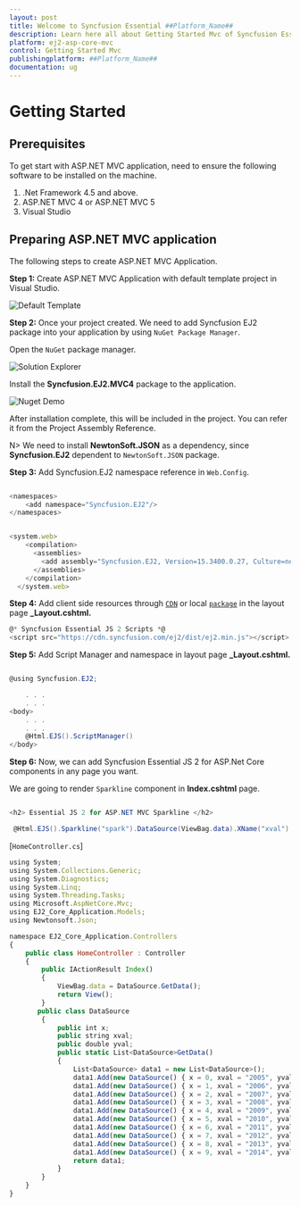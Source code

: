 ```yaml
---
layout: post
title: Welcome to Syncfusion Essential ##Platform_Name##
description: Learn here all about Getting Started Mvc of Syncfusion Essential ##Platform_Name## widgets based on HTML5 and jQuery.
platform: ej2-asp-core-mvc
control: Getting Started Mvc
publishingplatform: ##Platform_Name##
documentation: ug
---
```



# Getting Started

## Prerequisites

To get start with ASP.NET MVC application, need to ensure the following software to be installed on the machine.

1. .Net Framework 4.5 and above.
2. ASP.NET MVC 4 or ASP.NET MVC 5
3. Visual Studio

## Preparing ASP.NET MVC application

The following steps to create ASP.NET MVC Application.

**Step 1:** Create ASP.NET MVC Application with default template project in Visual Studio.

![Default Template](./images/default-template.png)

**Step 2:** Once your project created. We need to add Syncfusion EJ2 package into your application by using `NuGet Package Manager`.

Open the `NuGet` package manager.

![Solution Explorer](./images/solution-Explorer.png)

Install the **Syncfusion.EJ2.MVC4** package to the application.

![Nuget Demo](./images/nuget-demo.png)

After installation complete, this will be included in the project. You can refer it from the Project Assembly Reference.

N> We need to install **NewtonSoft.JSON** as a dependency, since **Syncfusion.EJ2** dependent to `NewtonSoft.JSON` package.

**Step 3:** Add Syncfusion.EJ2 namespace reference in `Web.Config`.

```javascript

<namespaces>
    <add namespace="Syncfusion.EJ2"/>
</namespaces>

```

```javascript

<system.web>
    <compilation>
      <assemblies>
        <add assembly="Syncfusion.EJ2, Version=15.3400.0.27, Culture=neutral, PublicKeyToken=31BF3856AD364E35"  />
      </assemblies>
    </compilation>
  </system.web>

```

**Step 4:** Add client side resources through [`CDN`](http://ej2.syncfusion.com/documentation/base/deployment.html?lang=typescript#cdn) or local [`package`](https://www.npmjs.com/package/@syncfusion/ej2) in the layout page **_Layout.cshtml.**

```cs
@* Syncfusion Essential JS 2 Scripts *@
<script src="https://cdn.syncfusion.com/ej2/dist/ej2.min.js"></script>

```

**Step 5:** Add Script Manager and namespace in layout page **_Layout.cshtml.**

```cs

@using Syncfusion.EJ2;

    . . .
    . . .
<body>
    . . .
    . . .
    @Html.EJS().ScriptManager()
</body>

```

**Step 6:** Now, we can add Syncfusion Essential JS 2 for ASP.Net Core components in any page you want.

We are going to render `Sparkline` component in **Index.cshtml** page.

```cs

<h2> Essential JS 2 for ASP.NET MVC Sparkline </h2>

 @Html.EJS().Sparkline("spark").DataSource(ViewBag.data).XName("xval").YName("yval").Render()
```

[`HomeController.cs`]

```javascript
using System;
using System.Collections.Generic;
using System.Diagnostics;
using System.Linq;
using System.Threading.Tasks;
using Microsoft.AspNetCore.Mvc;
using EJ2_Core_Application.Models;
using Newtonsoft.Json;

namespace EJ2_Core_Application.Controllers
{
    public class HomeController : Controller
    {
        public IActionResult Index()
        {
            ViewBag.data = DataSource.GetData();
            return View();
        }
       public class DataSource
        {
            public int x;
            public string xval;
            public double yval;
            public static List<DataSource>GetData()
            {
                List<DataSource> data1 = new List<DataSource>();
                data1.Add(new DataSource() { x = 0, xval = "2005", yval = 20090440 });
                data1.Add(new DataSource() { x = 1, xval = "2006", yval = 20264080 });
                data1.Add(new DataSource() { x = 2, xval = "2007", yval = 20434180 });
                data1.Add(new DataSource() { x = 3, xval = "2008", yval = 21007310 });
                data1.Add(new DataSource() { x = 4, xval = "2009", yval = 21262640 });
                data1.Add(new DataSource() { x = 5, xval = "2010", yval = 21515750 });
                data1.Add(new DataSource() { x = 6, xval = "2011", yval = 21766710 });
                data1.Add(new DataSource() { x = 7, xval = "2012", yval = 22015580 });
                data1.Add(new DataSource() { x = 8, xval = "2013", yval = 22262500 });
                data1.Add(new DataSource() { x = 9, xval = "2014", yval = 22507620 });
                return data1;
            }
        }
    }
}
```